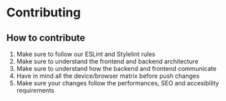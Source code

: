 # Contributing

## How to contribute

1. Make sure to follow our ESLint and Stylelint rules
2. Make sure to understand the frontend and backend architecture
3. Make sure to understand how the backend and frontend communicate
4. Have in mind all the device/browser matrix before push changes
5. Make sure your changes follow the performances, SEO and accesibility requirements
